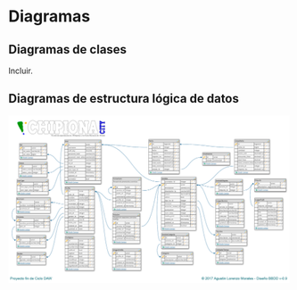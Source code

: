 # Diagramas

## Diagramas de clases

Incluir.

## Diagramas de estructura lógica de datos

<img src="https://github.com/hftomler/chipionacity/blob/master/backend/web/imagenes/imgGuia/esquema.png" />
